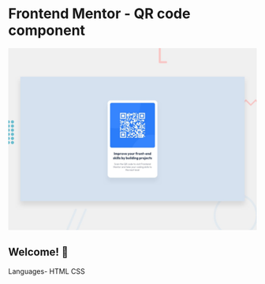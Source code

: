 # Frontend Mentor - QR code component

![Design preview for the QR code component coding challenge](./design/desktop-preview.jpg)

## Welcome! 👋

Languages- HTML CSS
